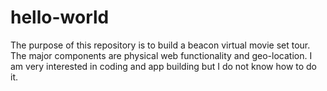 # hello-world
The purpose of this repository is to build a beacon virtual movie set tour. The major components are physical web functionality and geo-location.
I am very interested in coding and app building but I do not know how to do it.
